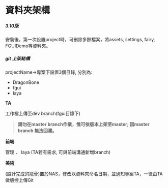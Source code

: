 # 資料夾架構

##### 3.10版

安裝後，第一次設置project時，可刪除多餘檔案，將assets, settings, fairy, FGUIDemo等資料夾。

##### git 上架結構

projectName-&gt;專案下設置3個目錄, 分別為:

* DragonBone
* fgui
* laya

**TA**

工作檔上傳至dev branch\(fgui目錄下\)

> **請勿在master branch作業，惟可依版本上架至master; 因master branch 無法回溯。**

**前端**

管理 ． laya \(TA若有需求, 可與前端溝通新增branch\)

**美術**

\(設計完成的龍骨\)置於NAS，修改以資料夾命名日期，並通知專案TA，一律由TA 做版控上傳Git

